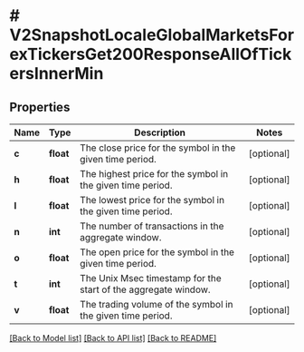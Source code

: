 # # V2SnapshotLocaleGlobalMarketsForexTickersGet200ResponseAllOfTickersInnerMin

## Properties

Name | Type | Description | Notes
------------ | ------------- | ------------- | -------------
**c** | **float** | The close price for the symbol in the given time period. | [optional]
**h** | **float** | The highest price for the symbol in the given time period. | [optional]
**l** | **float** | The lowest price for the symbol in the given time period. | [optional]
**n** | **int** | The number of transactions in the aggregate window. | [optional]
**o** | **float** | The open price for the symbol in the given time period. | [optional]
**t** | **int** | The Unix Msec timestamp for the start of the aggregate window. | [optional]
**v** | **float** | The trading volume of the symbol in the given time period. | [optional]

[[Back to Model list]](../../README.md#models) [[Back to API list]](../../README.md#endpoints) [[Back to README]](../../README.md)
